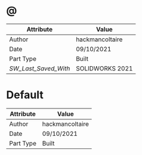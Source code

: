 # @
| Attribute | Value |
| ---  | ---     |
| Author | hackmancoltaire |
| Date | 09/10/2021 |
| Part Type | Built |
| _SW_Last_Saved_With_ | SOLIDWORKS 2021 |
# Default
| Attribute | Value |
| ---  | ---     |
| Author | hackmancoltaire |
| Date | 09/10/2021 |
| Part Type | Built |
